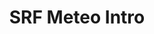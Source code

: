 ---
layout: entry
title: SRF Meteo Intro
organization: SRF
usagedate: 2017-2024
language: de
fulltitle: SRF Meteo Intro (2017-2024)
watermark: SRF Info
---